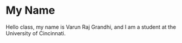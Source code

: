 # My Name
Hello class, my name is Varun Raj Grandhi, and I am a student at the University of Cincinnati.
